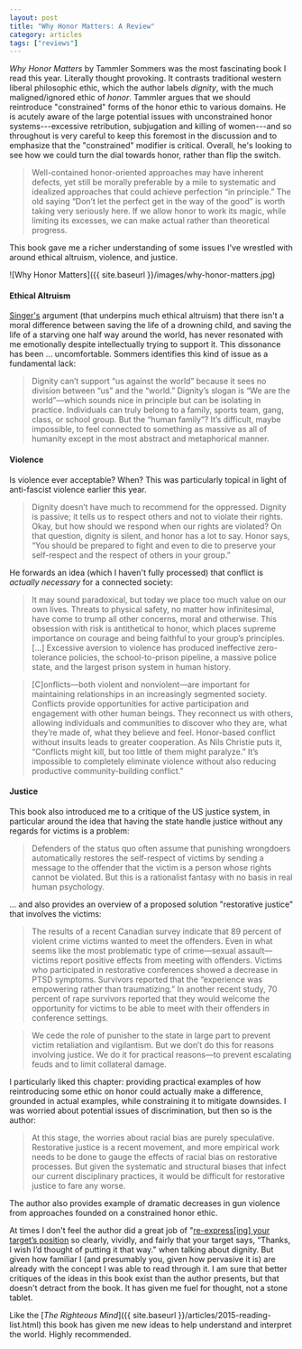 ```yaml
---
layout: post
title: "Why Honor Matters: A Review"
category: articles
tags: ["reviews"]
---
```


_Why Honor Matters_ by Tammler Sommers was the most fascinating book I read
this year. Literally thought provoking. It contrasts traditional western
liberal philosophic ethic, which the author labels _dignity_, with the much
maligned/ignored ethic of _honor_. Tammler argues that we should reintroduce
"constrained" forms of the honor ethic to various domains. He is
acutely aware of the large potential issues with unconstrained honor
systems---excessive retribution, subjugation and killing of women---and so
throughout is very careful to keep this foremost in the discussion and to
emphasize that the "constrained" modifier is critical. Overall, he's looking to
see how we could turn the dial towards honor, rather than flip the switch.

> Well-contained honor-oriented approaches may have inherent defects, yet
> still be morally preferable by a mile to systematic and idealized approaches
> that could achieve perfection “in principle.” The old saying “Don’t let the
> perfect get in the way of the good” is worth taking very seriously here. If
> we allow honor to work its magic, while limiting its excesses, we can make
> actual rather than theoretical progress.

This book gave me a richer understanding of some issues I've wrestled with
around ethical altruism, violence, and justice.

![Why Honor Matters]({{ site.baseurl }}/images/why-honor-matters.jpg)

#### Ethical Altruism

[Singer's](https://en.wikipedia.org/wiki/Peter_Singer) argument (that underpins
much ethical altruism) that there isn't a moral difference between saving the
life of a drowning child, and saving the life of a starving one half way around
the world, has never resonated with me emotionally despite intellectually
trying to support it. This dissonance has been ...  uncomfortable. Sommers
identifies this kind of issue as a fundamental lack:
  
> Dignity can’t support “us against the world” because it
> sees no division between “us” and the “world.” Dignity’s slogan is “We are
> the world”—which sounds nice in principle but can be isolating in practice.
> Individuals can truly belong to a family, sports team, gang, class, or school
> group. But the “human family”? It’s difficult, maybe impossible, to feel
> connected to something as massive as all of humanity except in the most
> abstract and metaphorical manner.

#### Violence

Is violence ever acceptable? When? This was particularly topical in light of
anti-fascist violence earlier this year.

> Dignity doesn’t have much to recommend for the oppressed. Dignity is passive;
> it tells us to respect others and not to violate their rights. Okay, but how
> should we respond when our rights are violated? On that question, dignity is
> silent, and honor has a lot to say.  Honor says, “You should be prepared to
> fight and even to die to preserve your self-respect and the respect of others
> in your group.”

He forwards an idea (which I haven't fully processed) that conflict is _actually
necessary_ for a connected society:

> It may sound paradoxical, but today we place too much value on our own
> lives. Threats to physical safety, no matter how infinitesimal, have come
> to trump all other concerns, moral and otherwise. This obsession with risk
> is antithetical to honor, which places supreme importance on courage and
> being faithful to your group’s principles. [...] Excessive aversion
> to violence has produced ineffective zero-tolerance policies, the
> school-to-prison pipeline, a massive police state, and the largest prison
> system in human history.

> [C]onflicts—both violent and nonviolent—are important for maintaining
> relationships in an increasingly segmented society.  Conflicts provide
> opportunities for active participation and engagement with other human
> beings. They reconnect us with others, allowing individuals and communities
> to discover who they are, what they’re made of, what they believe and feel.
> Honor-based conflict without insults leads to greater cooperation. As Nils
> Christie puts it, “Conflicts might kill, but too little of them might
> paralyze.” It’s impossible to completely eliminate violence without also
> reducing productive community-building conflict."

#### Justice
This book also introduced me to a critique of the US justice system, in particular around the idea that having the state handle justice without any regards for victims is a problem:

> Defenders of the status quo often assume that punishing wrongdoers
> automatically restores the self-respect of victims by sending a message to
> the offender that the victim is a person whose rights cannot be violated. But
> this is a rationalist fantasy with no basis in real human psychology.

... and also provides an overview of a proposed solution "restorative justice" that involves the victims:

> The results of a recent Canadian survey indicate that 89 percent of violent
> crime victims wanted to meet the offenders. Even in what seems like the most
> problematic type of crime—sexual assault—victims report positive effects from
> meeting with offenders. Victims who participated in restorative conferences
> showed a decrease in PTSD symptoms. Survivors reported that the “experience
> was empowering rather than traumatizing.” In another recent study, 70 percent
> of rape survivors reported that they would welcome the opportunity for
> victims to be able to meet with their offenders in conference settings.

> We cede the role of punisher to the state in large part to prevent victim
> retaliation and vigilantism. But we don’t do this for reasons involving
> justice. We do it for practical reasons—to prevent escalating feuds and to
> limit collateral damage.

I particularly liked this chapter: providing practical examples of how
reintroducing some ethic on honor could actually make a difference, grounded in
actual examples, while constraining it to mitigate downsides. I was worried
about potential issues of discrimination, but then so is the author:

> At this stage, the worries about racial bias are purely speculative.
> Restorative justice is a recent movement, and more empirical work needs to be
> done to gauge the effects of racial bias on restorative processes. But given
> the systematic and structural biases that infect our current disciplinary
> practices, it would be difficult for restorative justice to fare any worse.

The author also provides example of dramatic decreases in gun violence from
approaches founded on a constrained honor ethic.

At times I don't feel the author did a great job of "[re-express[ing] your
target’s position](https://www.brainpickings.org/2014/03/28/daniel-dennett-rapoport-rules-criticism/) so clearly, vividly, and fairly that your target says,
“Thanks, I wish I’d thought of putting it that way." when talking about dignity.
 But given how familiar I (and presumably you, given how pervasive it is)
are already with the concept I was able to read through it. I am sure that
better critiques of the ideas in this book exist than the author presents, but
that doesn't detract from the book. It has given me fuel for thought, not a stone
tablet.

Like the [_The Righteous Mind_]({{ site.baseurl }}/articles/2015-reading-list.html)
this book has given me new ideas to help understand and interpret the world.
Highly recommended.
